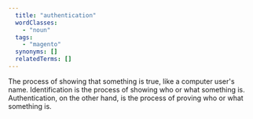 ```yaml
---
  title: "authentication"
  wordClasses:
    - "noun"
  tags:
    - "magento"
  synonyms: []
  relatedTerms: []
---
```

The process of showing that something is true, like a computer user's name. Identification is the process of showing who or what something is. Authentication, on the other hand, is the process of proving who or what something is.
